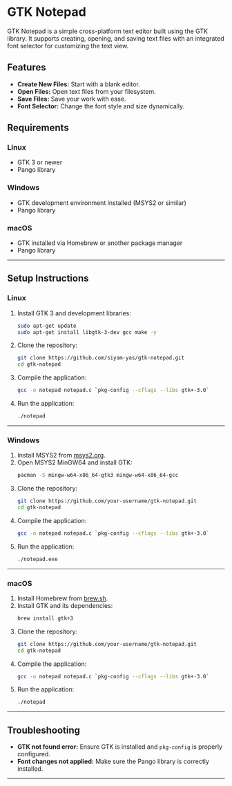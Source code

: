 # GTK Notepad

GTK Notepad is a simple cross-platform text editor built using the GTK library. It supports creating, opening, and saving text files with an integrated font selector for customizing the text view.

## Features

- **Create New Files:** Start with a blank editor.
- **Open Files:** Open text files from your filesystem.
- **Save Files:** Save your work with ease.
- **Font Selector:** Change the font style and size dynamically.


## Requirements

### Linux
- GTK 3 or newer
- Pango library

### Windows
- GTK development environment installed (MSYS2 or similar)
- Pango library

### macOS
- GTK installed via Homebrew or another package manager
- Pango library

---

## Setup Instructions

### Linux
1. Install GTK 3 and development libraries:
   ```bash
   sudo apt-get update
   sudo apt-get install libgtk-3-dev gcc make -y
   ```
2. Clone the repository:
   ```bash
   git clone https://github.com/siyam-yas/gtk-notepad.git
   cd gtk-notepad
   ```
3. Compile the application:
   ```bash
   gcc -o notepad notepad.c `pkg-config --cflags --libs gtk+-3.0`
   ```
4. Run the application:
   ```bash
   ./notepad
   ```

---

### Windows
1. Install MSYS2 from [msys2.org](https://www.msys2.org/).
2. Open MSYS2 MinGW64 and install GTK:
   ```bash
   pacman -S mingw-w64-x86_64-gtk3 mingw-w64-x86_64-gcc
   ```
3. Clone the repository:
   ```bash
   git clone https://github.com/your-username/gtk-notepad.git
   cd gtk-notepad
   ```
4. Compile the application:
   ```bash
   gcc -o notepad notepad.c `pkg-config --cflags --libs gtk+-3.0`
   ```
5. Run the application:
   ```bash
   ./notepad.exe
   ```

---

### macOS
1. Install Homebrew from [brew.sh](https://brew.sh/).
2. Install GTK and its dependencies:
   ```bash
   brew install gtk+3
   ```
3. Clone the repository:
   ```bash
   git clone https://github.com/your-username/gtk-notepad.git
   cd gtk-notepad
   ```
4. Compile the application:
   ```bash
   gcc -o notepad notepad.c `pkg-config --cflags --libs gtk+-3.0`
   ```
5. Run the application:
   ```bash
   ./notepad
   ```

---

## Troubleshooting

- **GTK not found error:** Ensure GTK is installed and `pkg-config` is properly configured.
- **Font changes not applied:** Make sure the Pango library is correctly installed.
---
